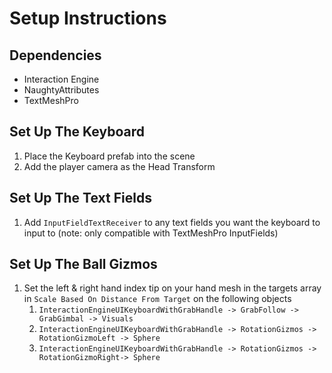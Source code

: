 # Setup Instructions

## Dependencies

- Interaction Engine
- NaughtyAttributes
- TextMeshPro

## Set Up The Keyboard

1. Place the Keyboard prefab into the scene
2. Add the player camera as the Head Transform

## Set Up The Text Fields

1. Add `InputFieldTextReceiver` to any text fields you want the keyboard to input to (note: only compatible with TextMeshPro InputFields)

## Set Up The Ball Gizmos

1. Set the left & right hand index tip on your hand mesh in the targets array in `Scale Based On Distance From Target` on the following objects
   1. `InteractionEngineUIKeyboardWithGrabHandle -> GrabFollow -> GrabGimbal -> Visuals`
   2. `InteractionEngineUIKeyboardWithGrabHandle -> RotationGizmos -> RotationGizmoLeft -> Sphere`
   3. `InteractionEngineUIKeyboardWithGrabHandle -> RotationGizmos -> RotationGizmoRight-> Sphere`